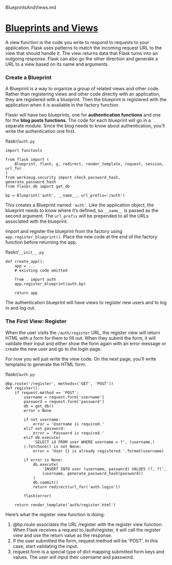 BlueprintsAndViews.md
# [Blueprints and Views](https://flask.palletsprojects.com/en/1.1.x/tutorial/views/)
A view function is the code you write to respond to requests to your application. 
Flask uses patterns to match the incoming request URL to the view that should handle it. 
The view returns data that Flask turns into an outgoing response. 
Flask can also go the other direction and generate a URL to a view based on its name and arguments.

### Create a Blueprint
A Blueprint is a way to organize a group of related views and other code. 
Rather than registering views and other code directly with an application, they are registered with a blueprint. 
Then the blueprint is registered with the application when it is available in the factory function.

Flaskr will have two blueprints, 
one for **authentication functions** 
and one for the **blog posts functions**. 
The code for each blueprint will go in a separate module. 
Since the blog needs to know about authentication, you’ll write the authentication one first.

flaskr/`auth.py`
```
import functools

from flask import (
    Blueprint, flash, g, redirect, render_template, request, session, url_for
)
from werkzeug.security import check_password_hash, generate_password_hash
from flaskr.db import get_db

bp = Blueprint('auth', __name__, url_prefix='/auth')
```

This creates a Blueprint named `'auth'`. 
Like the application object, the blueprint needs to know where it’s defined, so `__name__` is passed as the second argument. 
The `url_prefix` will be prepended to all the URLs associated with the blueprint.

Import and register the blueprint from the factory using `app.register_blueprint()`. 
Place the new code at the end of the factory function before returning the app.

flaskr/`__init__.py`
```
def create_app():
    app = ...
    # existing code omitted

    from . import auth
    app.register_blueprint(auth.bp)

    return app
```
The authentication blueprint will have views to register new users and to log in and log out.

### The First View: Register
When the user visits the `/auth/register` URL, the register view will return HTML with a form for them to fill out. 
When they submit the form, it will validate their input and either show the form again with an error message 
or create the new user and go to the login page.

For now you will just write the view code. 
On the next page, you’ll write templates to generate the HTML form.

flaskr/`auth.py`
```
@bp.route('/register', methods=('GET', 'POST'))
def register():
    if request.method == 'POST':
        username = request.form['username']
        password = request.form['password']
        db = get_db()
        error = None

        if not username:
            error = 'Username is required.'
        elif not password:
            error = 'Password is required.'
        elif db.execute(
            'SELECT id FROM user WHERE username = ?', (username,)
        ).fetchone() is not None:
            error = 'User {} is already registered.'.format(username)

        if error is None:
            db.execute(
                'INSERT INTO user (username, password) VALUES (?, ?)',
                (username, generate_password_hash(password))
            )
            db.commit()
            return redirect(url_for('auth.login'))

        flash(error)

    return render_template('auth/register.html')
```
Here’s what the register view function is doing:

1. @bp.route associates the URL /register with the register view function. 
When Flask receives a request to /auth/register, it will call the register view and use the return value as the response.
2. If the user submitted the form, request.method will be 'POST'. 
In this case, start validating the input.
3. request.form is a special type of dict mapping submitted form keys and values. 
The user will input their username and password.
